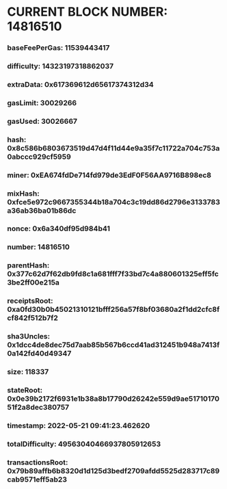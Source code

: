 # CURRENT BLOCK NUMBER: 14816510

### baseFeePerGas: 11539443417
### difficulty: 14323197318862037
### extraData: 0x617369612d65617374312d34
### gasLimit: 30029266
### gasUsed: 30026667
### hash: 0x8c586b6803673519d47d4f11d44e9a35f7c11722a704c753a0abccc929cf5959
### miner: 0xEA674fdDe714fd979de3EdF0F56AA9716B898ec8
### mixHash: 0xfce5e972c9667355344b18a704c3c19dd86d2796e3133783a36ab36ba01b86dc
### nonce: 0x6a340df95d984b41
### number: 14816510
### parentHash: 0x377c62d7f62db9fd8c1a681fff7f33bd7c4a880601325eff5fc3be2ff00e215a
### receiptsRoot: 0xa0fd30b0b45021310121bfff256a57f8bf03680a2f1dd2cfc8fcf842f512b7f2
### sha3Uncles: 0x1dcc4de8dec75d7aab85b567b6ccd41ad312451b948a7413f0a142fd40d49347
### size: 118337
### stateRoot: 0x0e39b2172f6931e1b38a8b17790d26242e559d9ae5171017051f2a8dec380757
### timestamp: 2022-05-21 09:41:23.462620
### totalDifficulty: 49563040466937805912653
### transactionsRoot: 0x79b89affb6b8320d1d125d3bedf2709afdd5525d283717c89cab9571eff5ab23

